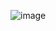 ![image](https://github.com/golecalicja/woof.ai/assets/74184204/b5214373-88cc-4b95-a17b-e8bcf92fd1f1)
